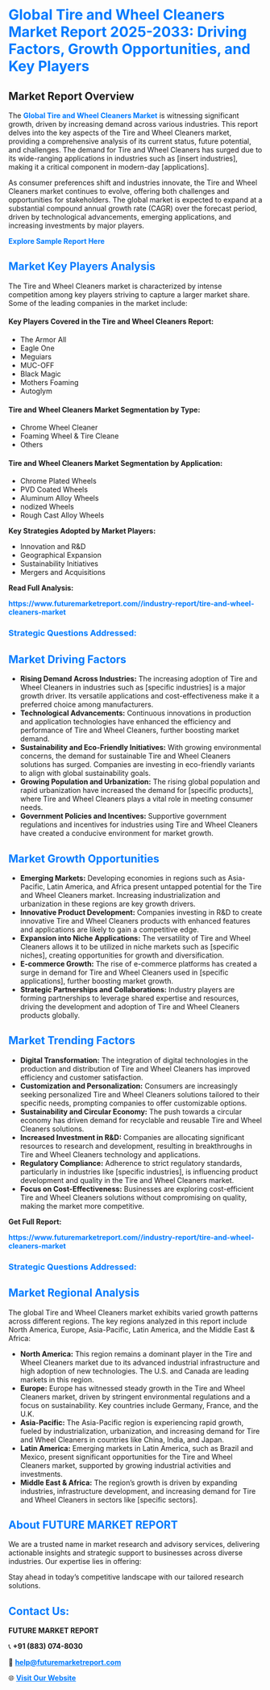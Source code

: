 <h1 style="color: #007BFF;">Global Tire and Wheel Cleaners Market Report 2025-2033: Driving Factors, Growth Opportunities, and Key Players</h1>

<section id="overview">
<h2>Market Report Overview</h2>
<p>The <a href="https://www.futuremarketreport.com//industry-report/tire-and-wheel-cleaners-market" style="color: #007BFF; text-decoration: none;"><strong>Global Tire and Wheel Cleaners Market</strong></a> is witnessing significant growth, driven by increasing demand across various industries. This report delves into the key aspects of the Tire and Wheel Cleaners market, providing a comprehensive analysis of its current status, future potential, and challenges. The demand for Tire and Wheel Cleaners has surged due to its wide-ranging applications in industries such as [insert industries], making it a critical component in modern-day [applications].</p>
<p>As consumer preferences shift and industries innovate, the Tire and Wheel Cleaners market continues to evolve, offering both challenges and opportunities for stakeholders. The global market is expected to expand at a substantial compound annual growth rate (CAGR) over the forecast period, driven by technological advancements, emerging applications, and increasing investments by major players.</p>
</section>

<section id="overview">
<p><a href="https://www.futuremarketreport.com//request-sample/reportId=88686" style="color: #007BFF; text-decoration: none;"><strong>Explore Sample Report Here</strong></a></p>
</section>

<section id="key-players">
<h2 style="color: #007BFF;">Market Key Players Analysis</h2>
<p>The Tire and Wheel Cleaners market is characterized by intense competition among key players striving to capture a larger market share. Some of the leading companies in the market include:</p>
<h4>Key Players Covered in the Tire and Wheel Cleaners Report:</h4>
<ul><li>The Armor All</li><li>Eagle One</li><li>Meguiars</li><li>MUC-OFF</li><li>Black Magic</li><li>Mothers Foaming</li><li>Autoglym</li></ul>
<h4>Tire and Wheel Cleaners Market Segmentation by Type:</h4>
<ul><li>Chrome Wheel Cleaner</li><li>Foaming Wheel &amp; Tire Cleane</li><li>Others</li></ul>

<h4>Tire and Wheel Cleaners Market Segmentation by Application:</h4>
<ul><li>Chrome Plated Wheels</li><li>PVD Coated Wheels</li><li>Aluminum Alloy Wheels</li><li>nodized Wheels</li><li>Rough Cast Alloy Wheels</li></ul>
<p><strong>Key Strategies Adopted by Market Players:</strong></p>
<ul>
<li>Innovation and R&D</li>
<li>Geographical Expansion</li>
<li>Sustainability Initiatives</li>
<li>Mergers and Acquisitions</li>
</ul>
</section>

<section>
<p><strong>Read Full Analysis: </strong></p><a href="https://www.futuremarketreport.com//industry-report/tire-and-wheel-cleaners-market" style="color: #007BFF; text-decoration: none;"><strong>https://www.futuremarketreport.com//industry-report/tire-and-wheel-cleaners-market</strong></a>
<h3 style="color: #007BFF;">Strategic Questions Addressed:</h3>
</section>

<section id="driving-factors">
<h2 style="color: #007BFF;">Market Driving Factors</h2>
<ul>
<li><strong>Rising Demand Across Industries:</strong> The increasing adoption of Tire and Wheel Cleaners in industries such as [specific industries] is a major growth driver. Its versatile applications and cost-effectiveness make it a preferred choice among manufacturers.</li>
<li><strong>Technological Advancements:</strong> Continuous innovations in production and application technologies have enhanced the efficiency and performance of Tire and Wheel Cleaners, further boosting market demand.</li>
<li><strong>Sustainability and Eco-Friendly Initiatives:</strong> With growing environmental concerns, the demand for sustainable Tire and Wheel Cleaners solutions has surged. Companies are investing in eco-friendly variants to align with global sustainability goals.</li>
<li><strong>Growing Population and Urbanization:</strong> The rising global population and rapid urbanization have increased the demand for [specific products], where Tire and Wheel Cleaners plays a vital role in meeting consumer needs.</li>
<li><strong>Government Policies and Incentives:</strong> Supportive government regulations and incentives for industries using Tire and Wheel Cleaners have created a conducive environment for market growth.</li>
</ul>
</section>

<section id="growth-opportunities">
<h2 style="color: #007BFF;">Market Growth Opportunities</h2>
<ul>
<li><strong>Emerging Markets:</strong> Developing economies in regions such as Asia-Pacific, Latin America, and Africa present untapped potential for the Tire and Wheel Cleaners market. Increasing industrialization and urbanization in these regions are key growth drivers.</li>
<li><strong>Innovative Product Development:</strong> Companies investing in R&D to create innovative Tire and Wheel Cleaners products with enhanced features and applications are likely to gain a competitive edge.</li>
<li><strong>Expansion into Niche Applications:</strong> The versatility of Tire and Wheel Cleaners allows it to be utilized in niche markets such as [specific niches], creating opportunities for growth and diversification.</li>
<li><strong>E-commerce Growth:</strong> The rise of e-commerce platforms has created a surge in demand for Tire and Wheel Cleaners used in [specific applications], further boosting market growth.</li>
<li><strong>Strategic Partnerships and Collaborations:</strong> Industry players are forming partnerships to leverage shared expertise and resources, driving the development and adoption of Tire and Wheel Cleaners products globally.</li>
</ul>
</section>

<section id="trending-factors">
<h2 style="color: #007BFF;">Market Trending Factors</h2>
<ul>
<li><strong>Digital Transformation:</strong> The integration of digital technologies in the production and distribution of Tire and Wheel Cleaners has improved efficiency and customer satisfaction.</li>
<li><strong>Customization and Personalization:</strong> Consumers are increasingly seeking personalized Tire and Wheel Cleaners solutions tailored to their specific needs, prompting companies to offer customizable options.</li>
<li><strong>Sustainability and Circular Economy:</strong> The push towards a circular economy has driven demand for recyclable and reusable Tire and Wheel Cleaners solutions.</li>
<li><strong>Increased Investment in R&D:</strong> Companies are allocating significant resources to research and development, resulting in breakthroughs in Tire and Wheel Cleaners technology and applications.</li>
<li><strong>Regulatory Compliance:</strong> Adherence to strict regulatory standards, particularly in industries like [specific industries], is influencing product development and quality in the Tire and Wheel Cleaners market.</li>
<li><strong>Focus on Cost-Effectiveness:</strong> Businesses are exploring cost-efficient Tire and Wheel Cleaners solutions without compromising on quality, making the market more competitive.</li>
</ul>
</section>

<section>
<p><strong>Get Full Report: </strong></p><a href="https://www.futuremarketreport.com//industry-report/tire-and-wheel-cleaners-market" style="color: #007BFF; text-decoration: none;"><strong>https://www.futuremarketreport.com//industry-report/tire-and-wheel-cleaners-market</strong></a>
<h3 style="color: #007BFF;">Strategic Questions Addressed:</h3>
</section>


<section id="regional-analysis">
<h2 style="color: #007BFF;">Market Regional Analysis</h2>
<p>The global Tire and Wheel Cleaners market exhibits varied growth patterns across different regions. The key regions analyzed in this report include North America, Europe, Asia-Pacific, Latin America, and the Middle East & Africa:</p>
<ul>
<li><strong>North America:</strong> This region remains a dominant player in the Tire and Wheel Cleaners market due to its advanced industrial infrastructure and high adoption of new technologies. The U.S. and Canada are leading markets in this region.</li>
<li><strong>Europe:</strong> Europe has witnessed steady growth in the Tire and Wheel Cleaners market, driven by stringent environmental regulations and a focus on sustainability. Key countries include Germany, France, and the U.K.</li>
<li><strong>Asia-Pacific:</strong> The Asia-Pacific region is experiencing rapid growth, fueled by industrialization, urbanization, and increasing demand for Tire and Wheel Cleaners in countries like China, India, and Japan.</li>
<li><strong>Latin America:</strong> Emerging markets in Latin America, such as Brazil and Mexico, present significant opportunities for the Tire and Wheel Cleaners market, supported by growing industrial activities and investments.</li>
<li><strong>Middle East & Africa:</strong> The region’s growth is driven by expanding industries, infrastructure development, and increasing demand for Tire and Wheel Cleaners in sectors like [specific sectors].</li>
</ul>
</section>

<footer>
<h2 style="color: #007BFF;">About FUTURE MARKET REPORT</h2>
<p>We are a trusted name in market research and advisory services, delivering actionable insights and strategic support to businesses across diverse industries. Our expertise lies in offering:</p>

<p>Stay ahead in today’s competitive landscape with our tailored research solutions.</p>

<h2 style="color: #007BFF;">Contact Us:</h2>
<p><strong>FUTURE MARKET REPORT</strong></p>
<p>📞 <strong>+91 (883) 074-8030</strong></p>
<p>📧 <strong><a href="mailto:help@futuremarketreport.com" style="color: #007BFF;">help@futuremarketreport.com</a></strong></p>
<p>🌐 <strong><a href="https://www.futuremarketreport.com/" style="color: #007BFF;">Visit Our Website</a></strong></p>
</footer>